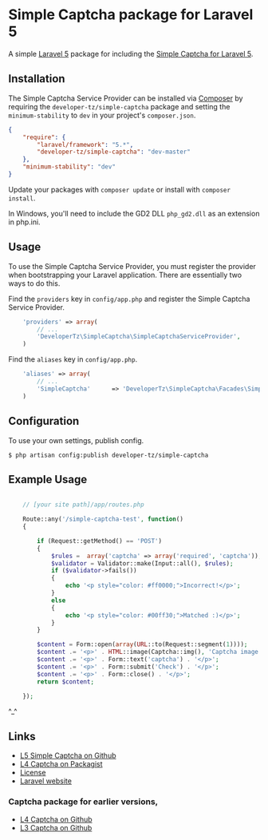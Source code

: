 # Simple Captcha package for Laravel 5

A simple [Laravel 5](http://laravel.com/) package for including the [Simple Captcha for Laravel 5](https://github.com/developer-tz/laravel-5-simple-captcha).

## Installation

The Simple Captcha Service Provider can be installed via [Composer](http://getcomposer.org) by requiring the
`developer-tz/simple-captcha` package and setting the `minimum-stability` to `dev` in your
project's `composer.json`.

```json
{
    "require": {
        "laravel/framework": "5.*",
        "developer-tz/simple-captcha": "dev-master"
    },
    "minimum-stability": "dev"
}
```


Update your packages with ```composer update``` or install with ```composer install```.

In Windows, you'll need to include the GD2 DLL `php_gd2.dll` as an extension in php.ini.


## Usage

To use the Simple Captcha Service Provider, you must register the provider when bootstrapping your Laravel application. 
There are essentially two ways to do this.

Find the `providers` key in `config/app.php` and register the Simple Captcha Service Provider.

```php
    'providers' => array(
        // ...
        'DeveloperTz\SimpleCaptcha\SimpleCaptchaServiceProvider',
    )
```

Find the `aliases` key in `config/app.php`.

```php
    'aliases' => array(
        // ...
        'SimpleCaptcha'      => 'DeveloperTz\SimpleCaptcha\Facades\SimpleCaptcha',
    )
```

## Configuration

To use your own settings, publish config.

```$ php artisan config:publish developer-tz/simple-captcha```

## Example Usage

```php

    // [your site path]/app/routes.php

    Route::any('/simple-captcha-test', function()
    {

        if (Request::getMethod() == 'POST')
        {
            $rules =  array('captcha' => array('required', 'captcha'));
            $validator = Validator::make(Input::all(), $rules);
            if ($validator->fails())
            {
                echo '<p style="color: #ff0000;">Incorrect!</p>';
            }
            else
            {
                echo '<p style="color: #00ff30;">Matched :)</p>';
            }
        }

        $content = Form::open(array(URL::to(Request::segment(1))));
        $content .= '<p>' . HTML::image(Captcha::img(), 'Captcha image') . '</p>';
        $content .= '<p>' . Form::text('captcha') . '</p>';
        $content .= '<p>' . Form::submit('Check') . '</p>';
        $content .= '<p>' . Form::close() . '</p>';
        return $content;

    });
```

^_^

## Links

* [L5 Simple Captcha on Github](https://github.com/developer-tz/laravel-5-simple-captcha)
* [L4 Captcha on Packagist](https://packagist.org/packages/developer-tz/simple-captcha)
* [License](http://www.opensource.org/licenses/mit-license.php)
* [Laravel website](http://laravel.com)

### Captcha package for earlier versions,

* [L4 Captcha on Github](https://github.com/mewebstudio/captcha)
* [L3 Captcha on Github](https://github.com/mewebstudio/mecaptcha)
